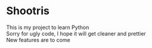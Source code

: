 # Shootris
This is my project to learn Python</br>
Sorry for ugly code, I hope it will get cleaner and prettier</br>
New features are to come
